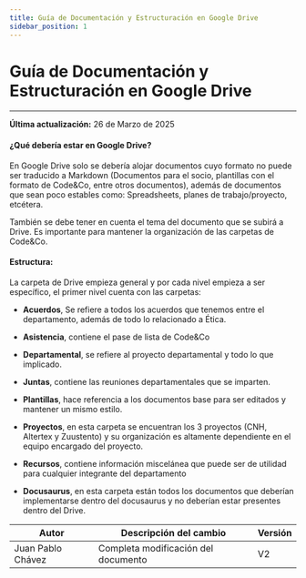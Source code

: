 ```yaml
---
title: Guía de Documentación y Estructuración en Google Drive
sidebar_position: 1
---
```


# Guía de Documentación y Estructuración en Google Drive

---

**Última actualización:** 26 de Marzo de 2025

#### ¿Qué debería estar en Google Drive?
En Google Drive solo se debería alojar documentos cuyo formato no puede ser traducido a Markdown (Documentos para el socio, plantillas con el formato de Code&Co, entre otros documentos), además de documentos que sean poco estables como: Spreadsheets, planes de trabajo/proyecto, etcétera.

También se debe tener en cuenta el tema del documento que se subirá a Drive. Es importante para mantener la organización de las carpetas de Code&Co.

#### Estructura:

La carpeta de Drive empieza general y por cada nivel empieza a ser específico, el primer nivel cuenta con las carpetas:
- **Acuerdos**, Se refiere a todos los acuerdos que tenemos entre el departamento, además de todo lo relacionado a Ética.

- **Asistencia**, contiene el pase de lista de Code&Co
- **Departamental**, se refiere al proyecto departamental y todo lo que implicado.
- **Juntas**, contiene las reuniones departamentales que se imparten.
- **Plantillas**, hace referencia a los documentos base para ser editados y mantener un mismo estilo. 
- **Proyectos**, en esta carpeta se encuentran los 3 proyectos (CNH, Altertex y Zuustento) y su organización es altamente dependiente en el equipo encargado del proyecto.
- **Recursos**, contiene información miscelánea que puede ser de utilidad para cualquier integrante del departamento
- **Docusaurus**, en esta carpeta están todos los documentos que deberían implementarse dentro del docusaurus y no deberían estar presentes dentro del Drive. 


| Autor | Descripción del cambio | Versión |
|---------|-------------------------|---------|
| Juan Pablo Chávez | Completa modificación del documento | V2 |
